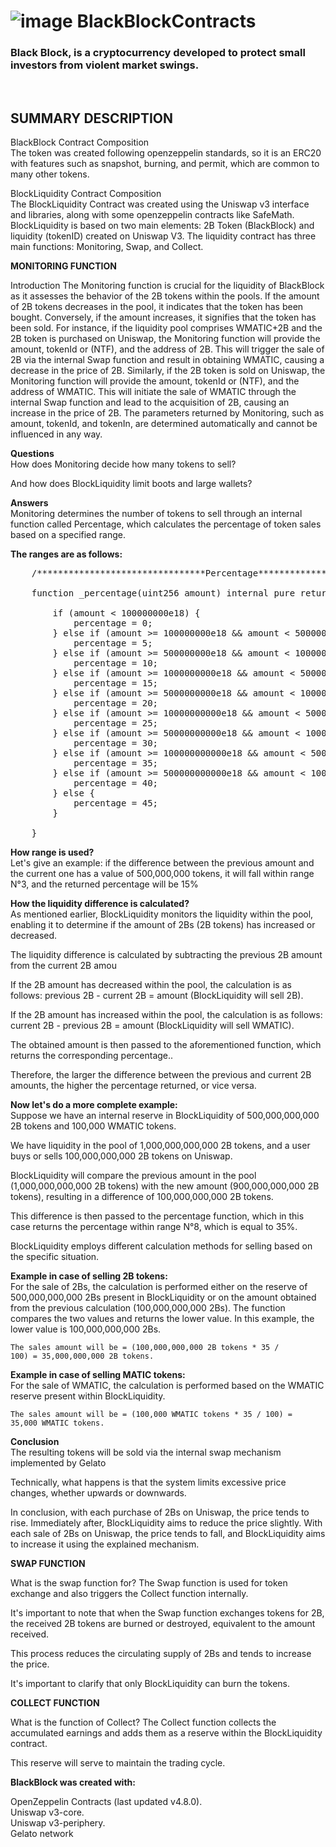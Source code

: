 # ![image](https://github.com/BlackBlockOfficial/BlackBlockContract/assets/136055194/8b0c8ba7-77df-4e62-94b9-0eda252da786) BlackBlockContracts
<h3>Black Block, is a cryptocurrency developed to protect small investors from violent market swings.</h3>
<br>
<h2>SUMMARY DESCRIPTION</h2>

BlackBlock Contract Composition<br>
The token was created following openzeppelin standards, so it is an ERC20 with features such as snapshot, burning, and permit, which are common to many other tokens.

BlockLiquidity Contract Composition<br>
The BlockLiquidity Contract was created using the Uniswap v3 interface and libraries, along with some openzeppelin contracts like SafeMath. BlockLiquidity is based on two main elements: 2B Token (BlackBlock) and liquidity (tokenID) created on Uniswap V3. The liquidity contract has three main functions: Monitoring, Swap, and Collect.

<strong>MONITORING FUNCTION</strong>

Introduction
The Monitoring function is crucial for the liquidity of BlackBlock as it assesses the behavior of the 2B tokens within the pools. If the amount of 2B tokens decreases in the pool, it indicates that the token has been bought. Conversely, if the amount increases, it signifies that the token has been sold. For instance, if the liquidity pool comprises WMATIC+2B and the 2B token is purchased on Uniswap, the Monitoring function will provide the amount, tokenId or (NTF), and the address of 2B. This will trigger the sale of 2B via the internal Swap function and result in obtaining WMATIC, causing a decrease in the price of 2B. Similarly, if the 2B token is sold on Uniswap, the Monitoring function will provide the amount, tokenId or (NTF), and the address of WMATIC. This will initiate the sale of WMATIC through the internal Swap function and lead to the acquisition of 2B, causing an increase in the price of 2B. The parameters returned by Monitoring, such as amount, tokenId, and tokenIn, are determined automatically and cannot be influenced in any way.

<strong>Questions</strong><br>
How does Monitoring decide how many tokens to sell?

And how does BlockLiquidity limit boots and large wallets?

<strong>Answers</strong><br>
Monitoring determines the number of tokens to sell through an internal function called Percentage, which calculates the percentage of token sales based on a specified range.

<strong>The ranges are as follows:</strong>
<pre>
    /********************************Percentage*********************************/

    function _percentage(uint256 amount) internal pure returns(uint8 percentage) {

        if (amount < 100000000e18) {
            percentage = 0;
        } else if (amount >= 100000000e18 && amount < 500000000e18) {
            percentage = 5;
        } else if (amount >= 500000000e18 && amount < 1000000000e18) {
            percentage = 10;
        } else if (amount >= 1000000000e18 && amount < 5000000000e18) {
            percentage = 15;
        } else if (amount >= 5000000000e18 && amount < 10000000000e18) {
            percentage = 20;
        } else if (amount >= 10000000000e18 && amount < 50000000000e18) {
            percentage = 25;
        } else if (amount >= 50000000000e18 && amount < 100000000000e18) {
            percentage = 30;
        } else if (amount >= 100000000000e18 && amount < 500000000000e18) {
            percentage = 35;
        } else if (amount >= 500000000000e18 && amount < 1000000000000e18) {
            percentage = 40;
        } else {
            percentage = 45;
        }

    }
</pre>

<strong>How range is used?</strong><br>
Let's give an example: if the difference between the previous amount and the current one has a value of 500,000,000 tokens, it will fall within range N°3, and the returned percentage will be 15%

<strong>How the liquidity difference is calculated?</strong><br>
As mentioned earlier, BlockLiquidity monitors the liquidity within the pool, enabling it to determine if the amount of 2Bs (2B tokens) has increased or decreased.

The liquidity difference is calculated by subtracting the previous 2B amount from the current 2B amou

If the 2B amount has decreased within the pool, the calculation is as follows: previous 2B - current 2B = amount (BlockLiquidity will sell 2B).

If the 2B amount has increased within the pool, the calculation is as follows: current 2B - previous 2B = amount (BlockLiquidity will sell WMATIC).

The obtained amount is then passed to the aforementioned function, which returns the corresponding percentage..

Therefore, the larger the difference between the previous and current 2B amounts, the higher the percentage returned, or vice versa.

<strong>Now let's do a more complete example:</strong><br>
Suppose we have an internal reserve in BlockLiquidity of 500,000,000,000 2B tokens and 100,000 WMATIC tokens.

We have liquidity in the pool of 1,000,000,000,000 2B tokens, and a user buys or sells 100,000,000,000 2B tokens on Uniswap.

BlockLiquidity will compare the previous amount in the pool (1,000,000,000,000 2B tokens) with the new amount (900,000,000,000 2B tokens), resulting in a difference of 100,000,000,000 2B tokens.

This difference is then passed to the percentage function, which in this case returns the percentage within range N°8, which is equal to 35%.

BlockLiquidity employs different calculation methods for selling based on the specific situation.

<strong>Example in case of selling 2B tokens:</strong><br>
For the sale of 2Bs, the calculation is performed either on the reserve of 500,000,000,000 2Bs present in BlockLiquidity or on the amount obtained from the previous calculation (100,000,000,000 2Bs). The function compares the two values and returns the lower value. In this example, the lower value is 100,000,000,000 2Bs.

<code>The sales amount will be = (100,000,000,000 2B tokens * 35 / 100) = 35,000,000,000 2B tokens.</code>

<strong>Example in case of selling MATIC tokens:</strong><br>
For the sale of WMATIC, the calculation is performed based on the WMATIC reserve present within BlockLiquidity.

<code>The sales amount will be = (100,000 WMATIC tokens * 35 / 100) = 35,000 WMATIC tokens.</code>

<strong>Conclusion</strong><br>
The resulting tokens will be sold via the internal swap mechanism implemented by Gelato

Technically, what happens is that the system limits excessive price changes, whether upwards or downwards.

In conclusion, with each purchase of 2Bs on Uniswap, the price tends to rise. Immediately after, BlockLiquidity aims to reduce the price slightly. With each sale of 2Bs on Uniswap, the price tends to fall, and BlockLiquidity aims to increase it using the explained mechanism.

<strong>SWAP FUNCTION</strong>

What is the swap function for?
The Swap function is used for token exchange and also triggers the Collect function internally.

It's important to note that when the Swap function exchanges tokens for 2B, the received 2B tokens are burned or destroyed, equivalent to the amount received.

This process reduces the circulating supply of 2Bs and tends to increase the price.

It's important to clarify that only BlockLiquidity can burn the tokens.

<strong>COLLECT FUNCTION</strong>

What is the function of Collect?
The Collect function collects the accumulated earnings and adds them as a reserve within the BlockLiquidity contract.

This reserve will serve to maintain the trading cycle.

<strong>BlackBlock was created with:</strong>

OpenZeppelin Contracts (last updated v4.8.0).
<br>
Uniswap v3-core.
<br>
Uniswap v3-periphery.
<br>
Gelato network

